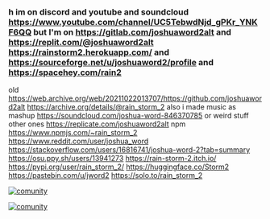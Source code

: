 ### h im on discord and youtube and soundcloud https://www.youtube.com/channel/UC5TebwdNjd_gPKr_YNKF6QQ but I'm on https://gitlab.com/joshuaword2alt and https://replit.com/@joshuaword2alt https://rainstorm2.herokuapp.com/ and https://sourceforge.net/u/joshuaword2/profile and https://spacehey.com/rain2
old https://web.archive.org/web/20211022013707/https://github.com/joshuaword2alt https://archive.org/details/@rain_storm_2 also i made music as mashup https://soundcloud.com/joshua-word-846370785 or weird stuff other ones https://replicate.com/joshuaword2alt npm https://www.npmjs.com/~rain_storm_2
https://www.reddit.com/user/joshua_word https://stackoverflow.com/users/16816741/joshua-word-2?tab=summary https://osu.ppy.sh/users/13941273
https://rain-storm-2.itch.io/ https://pypi.org/user/rain_storm_2/ https://huggingface.co/Storm2 https://pastebin.com/u/jword2 https://solo.to/rain_storm_2

[![comunity](https://img.shields.io/badge/chat%20on-discord-7289DA?logo=discord&logoColor=white)](https://discord.gg/7dFhwXZAfB)

[![comunity](https://img.shields.io/badge/telegram-join-blue)](https://t.me/joshua_word_2)

<a href="https://spacehey.com/rain2"><img src= "http://www.redkid.net/generator/button/rss_button.php?MAKE_GRAPHIC=true&LS_FONT_TEXT=myspace&LS_FONTCOLOR=3B3940&LS_BACKGROUND=696EFE&RS_FONT_TEXT=space&RS_FONTCOLOR=80FFFF&RS_BACKGROUND=1A1859&VBAR=30" border="0" width="80" height="15"/></a>
<!--
**joshuaword2alt/joshuaword2alt** is a ✨ _special_ ✨ repository because its `README.md` (this file) appears on your GitHub profile.

Here are some ideas to get you started: I WILL POST ON MY ALT THERES A STORIES IN WEB VERSION CHECK OUT


- my first start my first start its when i have an account i got flagged so i decided i have an alt so i will never do that again so here i found that - https://www.a1k0n.net/2011/07/20/donut-math.html and its cool then i found this in video https://youtu.be/SHhoFsgaWjA and check it out on archived-picture channel in discord also when it happend i stard it so the end and also i have this now https://desktop.github.com/ happy. fork
https://gitlab.com/joshuaword2alt
https://ffmpeg.org/pipermail/ffmpeg-user/2011-October/002877.html
https://www.image-line.com/fl-studio-learning/fl-studio-online-manual/html/plugins/ZGameEditor%20Visualizer.htm
https://avatars.githubusercontent.com/u/83602259?s=400&u=9f17ee2d5a87b43441d7563ef8765c409e3a7a28&v=4
https://gitter.im/websocat/Lobby
https://www.cubic.org/player/doc/
websdr.ewi.utwente.nl:8901
http://www.windows93.net/
https://www.virtualbox.org/
https://www.vmware.com/
https://youtube.com/channel/UCGJzLXjV8uiEjroVFK-Kt-Q
https://youtube.com/c/SiamAlamOfficial
https://reaperblog.net/2020/11/ffmpeg-for-reaper-users/
https://www.reaper.fm/
https://download.lenovo.com/bsco/index.html
https://www.heroku.com/java
https://rarevision.com/vhs-camcorder-app/
https://youtu.be/EYLtIrQRWoQ
https://archive.org/details/win98se_201607
https://winworldpc.com/product/windows-98/98-second-edition

https://customerconnect.vmware.com/manage-user-profile/personal

https://www.virtualbox.org/prefs

tags : A S H E S T I C retro vaporwave 80's lo-fi clouds vhs 98
spacehey tags

 ________  ________  ___  ________   ________  _________  ________  ________  _____ ______     _______         
|\   __  \|\   __  \|\  \|\   ___  \|\   ____\|\___   ___\\   __  \|\   __  \|\   _ \  _   \  /  ___  \        
\ \  \|\  \ \  \|\  \ \  \ \  \\ \  \ \  \___|\|___ \  \_\ \  \|\  \ \  \|\  \ \  \\\__\ \  \/__/|_/  /|       
 \ \   _  _\ \   __  \ \  \ \  \\ \  \ \_____  \   \ \  \ \ \  \\\  \ \   _  _\ \  \\|__| \  \__|//  / /       
  \ \  \\  \\ \  \ \  \ \  \ \  \\ \  \|____|\  \   \ \  \ \ \  \\\  \ \  \\  \\ \  \    \ \  \  /  /_/__      
   \ \__\\ _\\ \__\ \__\ \__\ \__\\ \__\____\_\  \   \ \__\ \ \_______\ \__\\ _\\ \__\    \ \__\|\________\    
    \|__|\|__|\|__|\|__|\|__|\|__| \|__|\_________\   \|__|  \|_______|\|__|\|__|\|__|     \|__| \|_______|    
                                       \|_________|                                                          

http://patorjk.com/software/taag/#p=display&f=3D-ASCII&t=rain_storm_2
https://bouncingdvdlogo.com/
http://www.windows93.net/
https://stackoverflow.com/questions/30683657/use-windows-95-font-on-webpage


